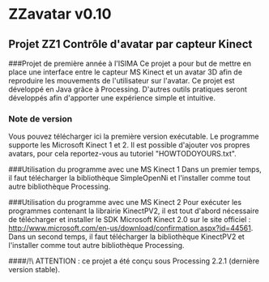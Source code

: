 # ZZavatar v0.10
## Projet ZZ1 Contrôle d'avatar par capteur Kinect
###Projet de première année à l'ISIMA
Ce projet a pour but de mettre en place une interface entre le capteur MS Kinect et un avatar 3D afin de reproduire les mouvements de l'utilisateur sur l'avatar. Ce projet est développé en Java grâce à Processing. D'autres outils pratiques seront développés afin d'apporter une expérience simple et intuitive.


### Note de version
Vous pouvez télécharger ici la première version exécutable. Le programme supporte les Microsoft Kinect 1 et 2. Il est possible d'ajouter vos propres avatars, pour cela reportez-vous au tutoriel "HOWTODOYOURS.txt".

###Utilisation du programme avec une MS Kinect 1
Dans un premier temps, il faut télécharger la bibliothèque SimpleOpenNi et l'installer comme tout autre bibliothèque Processing.

###Utilisation du programme avec une MS Kinect 2
Pour exécuter les programmes contenant la librairie KinectPV2, il est tout d'abord nécessaire de télécharger et installer le SDK Microsoft Kinect 2.0 sur le site officiel : http://www.microsoft.com/en-us/download/confirmation.aspx?id=44561.
Dans un second temps, il faut télécharger la bibliothèque KinectPV2 et l'installer comme tout autre bibliothèque Processing.


####/!\ ATTENTION : ce projet a été conçu sous Processing 2.2.1 (dernière version stable).